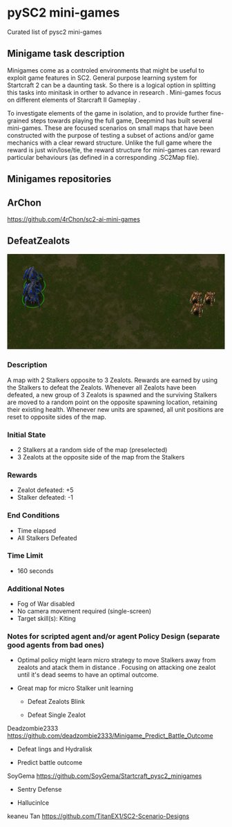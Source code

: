 # pySC2 mini-games
Curated list of pysc2 mini-games 


## Minigame task description

Minigames come as a controled environments that might be useful to exploit game features in SC2. General purpose learning system for Startcraft 2 can be a daunting task. So there is a logical option in splitting this tasks into minitask in orther to advance in research . Mini-games focus on different elements of Starcraft II Gameplay .

To investigate elements of the game in isolation, and to provide further fine-grained steps towards playing the full game, Deepmind has built several mini-games. These are focused scenarios on small maps that have been constructed with the purpose of testing a subset of actions and/or game mechanics with a clear reward structure. Unlike the full game where the reward is just win/lose/tie, the reward structure for mini-games can reward particular behaviours (as defined in a corresponding .SC2Map file).


## Minigames repositories 

## ArChon 
https://github.com/4rChon/sc2-ai-mini-games


   ## DefeatZealots
   
![alt tag](https://github.com/SoyGema/pySC2-mini-games/blob/master/images/4rChon/DefeatZealots%20.png)

### Description

A map with 2 Stalkers opposite to 3 Zealots. Rewards are earned by using the Stalkers to defeat the Zealots. Whenever all Zealots have been defeated, a new group of 3 Zealots is spawned and the surviving Stalkers are moved to a random point on the opposite spawning location, retaining their existing health. Whenever new units are spawned, all unit positions are reset to opposite sides of the map.

### Initial State
* 2 Stalkers at a random side of the map (preselected)
* 3 Zealots at the opposite side of the map from the Stalkers

### Rewards
* Zealot defeated: +5
* Stalker defeated: -1

### End Conditions
* Time elapsed
* All Stalkers Defeated

### Time Limit
* 160 seconds

### Additional Notes
* Fog of War disabled
* No camera movement required (single-screen)
* Target skill(s): Kiting

### Notes for scripted agent and/or agent Policy Design (separate good agents from bad ones) 
* Optimal policy might learn micro strategy to move Stalkers away from zealots and atack them in distance . Focusing on attacking one zealot until it's dead seems to have an optimal outcome. 
* Great map for micro Stalker unit learning 
  
  
  * Defeat Zealots Blink
  
  * Defeat Single Zealot
  
Deadzombie2333 https://github.com/deadzombie2333/Minigame_Predict_Battle_Outcome

  * Defeat lings and Hydralisk
  
  * Predict battle outcome 

SoyGema https://github.com/SoyGema/Startcraft_pysc2_minigames

  * Sentry Defense 
  
  * HallucinIce

keaneu Tan https://github.com/TitanEX1/SC2-Scenario-Designs
